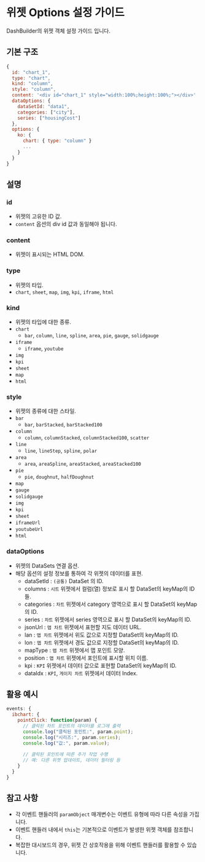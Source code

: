 # 위젯 Options 설정 가이드
DashBuilder의 위젯 객체 설정 가이드 입니다.

## 기본 구조

```javascript
{
  id: "chart_1",
  type: "chart",
  kind: "column",
  style: "column",
  content: '<div id="chart_1" style="width:100%;height:100%;"></div>'
  dataOptions: {
    dataSetId: "data1",
    categories: ["city"],
    series: ["housingCost"]
  },
  options: {
    ko: {
      chart: { type: "column" }
      ...
    }
  }
}

```

## 설명

### id
- 위젯의 고유한 ID 값.
- `content` 옵션의 div id 값과 동일해야 됩니다.

### content
- 위젯이 표시되는 HTML DOM.

### type
- 위젯의 타입.
- `chart`, `sheet`, `map`, `img`, `kpi`, `iframe`, `html`

### kind
- 위젯의 타입에 대한 종류.
- `chart`
  - `bar`, `column`, `line`, `spline`, `area`, `pie`, `gauge`, `solidgauge`
- `iframe`
  - `iframe`, `youtube`
- `img`
- `kpi`
- `sheet`
- `map`
- `html`

### style
- 위젯의 종류에 대한 스타일.
- `bar`
  - `bar`, `barStacked`, `barStacked100`
- `column`
  - `column`, `columnStacked`, `columnStacked100`, `scatter`
- `line`
  - `line`, `lineStep`, `spline`, `polar`
- `area`
  - `area`, `areaSpline`, `areaStacked`, `areaStacked100`
- `pie`
  - `pie`, `doughnut`, `halfDoughnut`
- `map`
- `gauge`
- `solidgauge`
- `img`
- `kpi`
- `sheet`
- `iframeUrl`
- `youtubeUrl`
- `html`

### dataOptions
- 위젯의 DataSets 연결 옵션.
- 해당 옵션의 설정 정보를 통하여 각 위젯의 데이터를 표현.
  - dataSetId : `(공통)` DataSet 의 ID.
  - columns : `시트` 위젯에서 컬럼(열) 정보로 표시 할 DataSet의 keyMap의 ID 들.
  - categories : `차트` 위젯에서 category 영역으로 표시 할 DataSet의 keyMap의 ID.
  - series : `차트` 위젯에서 series 영역으로 표시 할 DataSet의 keyMap의 ID.
  - jsonUrl : `맵 차트` 위젯에서 표현할 지도 데이터 URL.
  - lan : `맵 차트` 위젯에서 위도 값으로 지정할 DataSet의 keyMap의 ID.
  - lon : `맵 차트` 위젯에서 경도 값으로 지정할 DataSet의 keyMap의 ID.
  - mapType : `맵 차트` 위젯에서 맵 포인트 모양.
  - position : `맵 차트` 위젯에서 포인트에 표시할 위치 이름.
  - kpi : `KPI` 위젯에서 데이터 값으로 표현할 DataSet의 keyMap의 ID.
  - dataIdx : `KPI`, `게이지 차트` 위젯에서 데이터 Index.

## 활용 예시

```javascript
events: {
  ibchart: {
    pointClick: function(param) {
      // 클릭된 차트 포인트의 데이터를 로그에 출력
      console.log("클릭된 포인트:", param.point);
      console.log("시리즈:", param.series);
      console.log("값:", param.value);
      
      // 클릭된 포인트에 따른 추가 작업 수행
      // 예: 다른 위젯 업데이트, 데이터 필터링 등
    }
  }
}
```

## 참고 사항

- 각 이벤트 핸들러의 `paramObject` 매개변수는 이벤트 유형에 따라 다른 속성을 가집니다.
- 이벤트 핸들러 내에서 `this`는 기본적으로 이벤트가 발생한 위젯 객체를 참조합니다.
- 복잡한 대시보드의 경우, 위젯 간 상호작용을 위해 이벤트 핸들러를 활용할 수 있습니다.